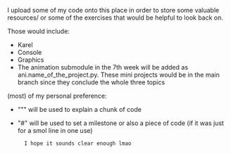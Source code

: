 I upload some of my code onto this place in order to store some valuable resources/ or some of the exercises that would be helpful to look back on. 

Those would include:
- Karel
- Console 
- Graphics
- The animation submodule in the 7th week will be added as ani.name_of_the_project.py. These mini projects would be in the main branch since they conclude the whole three topics 


(most) of my personal preference:

- """ will be used to explain a chunk of code

- "#" will be used to set a milestone or also a piece of code (if it was just for a smol line in one use)

        I hope it sounds clear enough lmao
